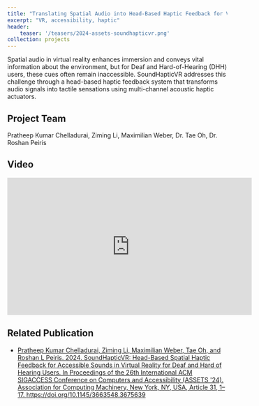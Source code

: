 ```yaml
---
title: "Translating Spatial Audio into Head-Based Haptic Feedback for Virtual Reality"
excerpt: "VR, accessibility, haptic"
header:
    teaser: '/teasers/2024-assets-soundhapticvr.png'
collection: projects
---
```


Spatial audio in virtual reality enhances immersion and conveys vital information about the environment, but for Deaf and Hard-of-Hearing (DHH) users, these cues often remain inaccessible. SoundHapticVR addresses this challenge through a head-based haptic feedback system that transforms audio signals into tactile sensations using multi-channel acoustic haptic actuators.

## Project Team

Pratheep Kumar Chelladurai, Ziming Li, Maximilian Weber, Dr. Tae Oh, Dr. Roshan Peiris

## Video

<iframe width="560" height="315" src="https://www.youtube.com/embed/6WXaSGGomZI?si=KrMdwcKE7gcAyVgk" title="YouTube video player" frameborder="0" allow="accelerometer; autoplay; clipboard-write; encrypted-media; gyroscope; picture-in-picture; web-share" referrerpolicy="strict-origin-when-cross-origin" allowfullscreen></iframe>

## Related Publication

- <a href="https://dl.acm.org/doi/10.1145/3663548.3675639" target="_blank" rel="noopener noreferrer">Pratheep Kumar Chelladurai, Ziming Li, Maximilian Weber, Tae Oh, and Roshan L Peiris. 2024. SoundHapticVR: Head-Based Spatial Haptic Feedback for Accessible Sounds in Virtual Reality for Deaf and Hard of Hearing Users. In Proceedings of the 26th International ACM SIGACCESS Conference on Computers and Accessibility (ASSETS '24). Association for Computing Machinery, New York, NY, USA, Article 31, 1–17. https://doi.org/10.1145/3663548.3675639</a>

